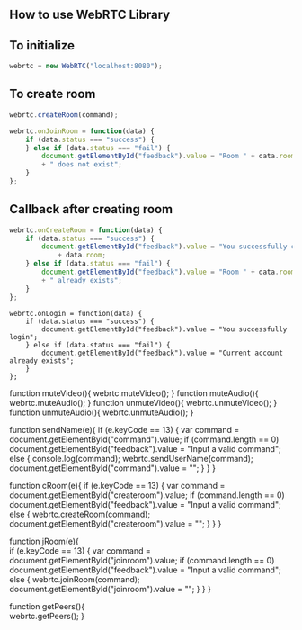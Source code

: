 ## How to use WebRTC Library

## To initialize
```javascript
webrtc = new WebRTC("localhost:8080");
```

## To create room
```javascript
webrtc.createRoom(command);
```

```javascript
webrtc.onJoinRoom = function(data) {
	if (data.status === "success") {
	} else if (data.status === "fail") {
		document.getElementById("feedback").value = "Room " + data.room
		+ " does not exist";
	}
};
```

## Callback after creating room
```javascript
webrtc.onCreateRoom = function(data) {
	if (data.status === "success") {
		document.getElementById("feedback").value = "You successfully created Room "
			+ data.room;
	} else if (data.status === "fail") {
		document.getElementById("feedback").value = "Room " + data.room
		+ " already exists";
	}
};

```

```
webrtc.onLogin = function(data) {
	if (data.status === "success") {
		document.getElementById("feedback").value = "You successfully login";
	} else if (data.status === "fail") {
		document.getElementById("feedback").value = "Current account already exists";
	}
};

```
function muteVideo(){
	webrtc.muteVideo();
}
function muteAudio(){
	webrtc.muteAudio();
}
function unmuteVideo(){
	webrtc.unmuteVideo();
}
function unmuteAudio(){
	webrtc.unmuteAudio();
}


function sendName(e){
	if (e.keyCode == 13) {
		var command = document.getElementById("command").value;
		if (command.length == 0)
			document.getElementById("feedback").value = "Input a valid command";
		else {
			console.log(command);
			webrtc.sendUserName(command);
			document.getElementById("command").value = "";
		}
	}
}

function cRoom(e){
	if (e.keyCode == 13) {
		var command = document.getElementById("createroom").value;
		if (command.length == 0)
			document.getElementById("feedback").value = "Input a valid command";
		else {
			webrtc.createRoom(command);
			document.getElementById("createroom").value = "";
		}
	}
}

function jRoom(e){	
	if (e.keyCode == 13) {
		var command = document.getElementById("joinroom").value;
		if (command.length == 0)
			document.getElementById("feedback").value = "Input a valid command";
		else {
			webrtc.joinRoom(command);
			document.getElementById("joinroom").value = "";
		}
	}
}

function getPeers(){	
	webrtc.getPeers();
}
